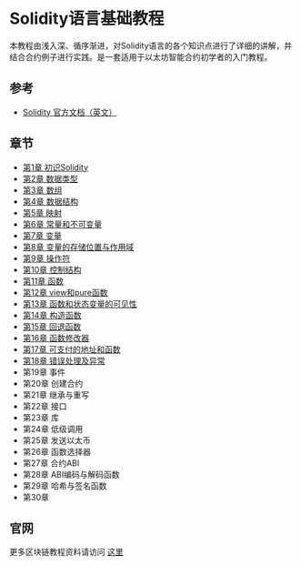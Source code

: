 # Solidity语言基础教程
本教程由浅入深、循序渐进，对Solidity语言的各个知识点进行了详细的讲解，并结合合约例子进行实践。是一套适用于以太坊智能合约初学者的入门教程。

## 参考
+ [Solidity 官方文档（英文）](https://docs.soliditylang.org/en/latest/index.html)

## 章节
+ [第1章 初识Solidity](第1章%20初识Solidity.md)
+ [第2章 数据类型](第2章%20数据类型.md)
+ [第3章 数组](第3章%20数组.md)
+ [第4章 数据结构](第4章%20数据结构.md)
+ [第5章 映射](第5章%20映射.md)
+ [第6章 常量和不可变量](第6章%20常量和不可变量.md)
+ [第7章 变量](第7章%20变量.md)
+ [第8章 变量的存储位置与作用域](第8章%20变量的存储位置与作用域.md)
+ [第9章 操作符](第9章%20操作符.md)
+ [第10章 控制结构](第10章%20控制结构.md)
+ [第11章 函数](第11章%20函数.md)
+ [第12章 view和pure函数](第12章%20view和pure函数.md)
+ [第13章 函数和状态变量的可见性](第13章%20函数和状态变量的可见性.md)
+ [第14章 构造函数](第14章%20构造函数.md)
+ [第15章 回退函数](第15章%20回退函数.md)
+ [第16章 函数修改器](第16章%20函数修改器.md)
+ [第17章 可支付的地址和函数](第17章%20可支付的地址和函数.md)
+ [第18章 错误处理及异常](第18章%20错误处理及异常.md)
+ 第19章 事件
+ 第20章 创建合约
+ 第21章 继承与重写
+ 第22章 接口
+ 第23章 库
+ 第24章 低级调用
+ 第25章 发送以太币
+ 第26章 函数选择器
+ 第27章 合约ABI
+ 第28章 ABI编码与解码函数
+ 第29章 哈希与签名函数
+ 第30章

## 官网
更多区块链教程资料请访问 [这里](https://www.benmo.cc)

